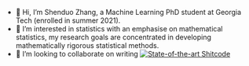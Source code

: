 - 👋 Hi, I’m Shenduo Zhang, a Machine Learning PhD student at Georgia Tech (enrolled in summer 2021).
- 👀 I’m interested in statistics with an emphasise on mathematical statistics, my research goals are concentrated in developing mathematically rigorous statistical methods.
- 💞️ I’m looking to collaborate on writing [![State-of-the-art Shitcode](https://img.shields.io/static/v1?label=State-of-the-art&message=Shitcode&color=7B5804)](https://github.com/trekhleb/state-of-the-art-shitcode)

<!---
martyrzsd/martyrzsd is a ✨ special ✨ repository because its `README.md` (this file) appears on your GitHub profile.
You can click the Preview link to take a look at your changes.
--->

